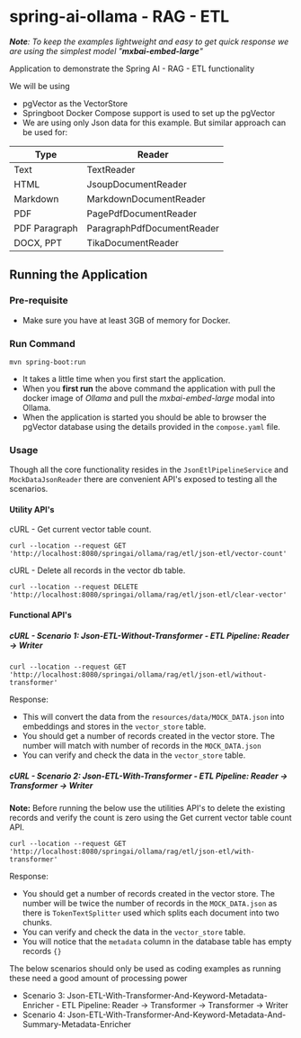 # spring-ai-ollama - RAG - ETL

_**Note**: To keep the examples lightweight and easy to get quick response we are using the simplest model "**mxbai-embed-large**"_

Application to demonstrate the Spring AI - RAG - ETL functionality

We will be using
- pgVector as the VectorStore
- Springboot Docker Compose support is used to set up the pgVector
- We are using only Json data for this example. But similar approach can be used for:

| Type          | Reader                     |
|---------------|----------------------------|
| Text          | TextReader                 |
| HTML          | JsoupDocumentReader        |
| Markdown      | MarkdownDocumentReader     |
| PDF           | PagePdfDocumentReader      |
| PDF Paragraph | ParagraphPdfDocumentReader |
| DOCX, PPT     | TikaDocumentReader         |


## Running the Application 
### Pre-requisite
- Make sure you have at least 3GB of memory for Docker.

### Run Command
```
mvn spring-boot:run
```
- It takes a little time when you first start the application. 
- When you **first run** the above command the application with pull the docker image of _Ollama_ and pull the _mxbai-embed-large_ modal into Ollama.
- When the application is started you should be able to browser the pgVector database using the details provided in the ```compose.yaml``` file.


### Usage
Though all the core functionality resides in the `JsonEtlPipelineService` and `MockDataJsonReader` there are convenient API's exposed to testing all the scenarios.

#### Utility API's
cURL - Get current vector table count.
```
curl --location --request GET 'http://localhost:8080/springai/ollama/rag/etl/json-etl/vector-count'
```

cURL - Delete all records in the vector db table.
```
curl --location --request DELETE 'http://localhost:8080/springai/ollama/rag/etl/json-etl/clear-vector'
```

#### Functional API's
##### cURL - Scenario 1: Json-ETL-Without-Transformer - ETL Pipeline: Reader -> Writer
```
curl --location --request GET 'http://localhost:8080/springai/ollama/rag/etl/json-etl/without-transformer'
```
Response:
- This will convert the data from the `resources/data/MOCK_DATA.json` into embeddings and stores in the `vector_store` table.
- You should get a number of records created in the vector store. The number will match with number of records in the `MOCK_DATA.json`
- You can verify and check the data in the `vector_store` table.

##### cURL - Scenario 2: Json-ETL-With-Transformer  - ETL Pipeline: Reader -> Transformer -> Writer
**Note:** Before running the below use the utilities API's to delete the existing records and verify the count is zero using the Get current vector table count API.
```
curl --location --request GET 'http://localhost:8080/springai/ollama/rag/etl/json-etl/with-transformer'
```
Response:
- You should get a number of records created in the vector store. The number will be twice the number of records in the `MOCK_DATA.json` as there is `TokenTextSplitter` used which splits each document into two chunks.
- You can verify and check the data in the `vector_store` table.
- You will notice that the `metadata` column in the database table has empty records `{}`

The below scenarios should only be used as coding examples as running these need a good amount of processing power
- Scenario 3: Json-ETL-With-Transformer-And-Keyword-Metadata-Enricher - ETL Pipeline: Reader -> Transformer -> Transformer -> Writer
- Scenario 4: Json-ETL-With-Transformer-And-Keyword-Metadata-And-Summary-Metadata-Enricher

